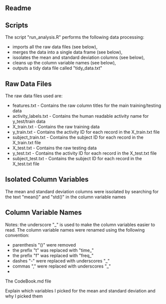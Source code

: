 ## Readme 

## Scripts

The script "run_analysis.R" performs the following data processing:
* imports all the raw data files (see below),
* merges the data into a single data frame (see below),
* issolates the mean and standard deviation columns (see below),
* cleans up the column variable names (see below),
* outputs a tidy data file called "tidy_data.txt"

## Raw Data Files

The raw data files used are:
* features.txt - Contains the raw column titles for the main training/testing data
* activity_labels.txt - Contains the human readable activity name for y_test/train data
* X_train.txt - Contains the raw training data
* y_train.txt - Contains the activity ID for each record in the X_train.txt file
* subject_train.txt - Contains the subject ID for each record in the X_train.txt file
* X_test.txt - Contains the raw testing data
* y_test.txt - Contains the activity ID for each record in the X_test.txt file
* subject_test.txt - Contains the subject ID for each record in the X_test.txt file

## Isolated Column Variables

The mean and standard deviation columns were issolated by searching for the text "mean()" and "std()" 
in the column variable names

## Column Variable Names

Notes: the underscore "_" is used to make the column variables easier to read.
The column variable names were renamed using the following convention:
* parenthesis "()" were removed
* the prefix "t" was replaced with "time_"
* the prefix "f" was replaced with "freq_"
* dashes "-" were replaced with underscores "_"
* commas "," were replaced with underscores "_"
* 



The CodeBook.md file 

Explain which variables I picked for the mean and standard deviation and why I picked them


